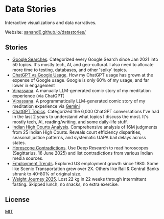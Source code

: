 # Data Stories

Interactive visualizations and data narratives.

Website: [sanand0.github.io/datastories/](https://sanand0.github.io/datastories/)

## Stories

- [Google Searches](google-searches/). Categorized every Google Search since Jan 2021 into 50 topics. It's mostly tech, AI, and geo-cultural. I also need to allocate more time to testing, databases, and other 'spiky' topics.
- [ChatGPT vs Google Usage](chatgpt-vs-google/). How my ChatGPT usage has grown at the expense of Google usage. Google is only 60% of my usage, and far lower in engagement
- [Vipassana](vipassana-chatgpt/). A manually LLM-generated comic story of my meditation experience (via ChatGPT)
- [Vipassana](vipassana/). A programmatically LLM-generated comic story of my meditation experience via [Gemini](https://developers.googleblog.com/en/generate-images-gemini-2-0-flash-preview/)
- [ChatGPT Topics](chatgpt-topics/). Categorized the 6,000 ChatGPT conversations I've had in the last 2 years to understand what topics I discuss the most. It's mostly tech, AI, reading/writing, and some daily-life stuff.
- [Indian High Courts Analysis](indian-high-courts/). Comprehensive analysis of 16M judgments from 25 Indian High Courts. Reveals court efficiency disparities, seasonal justice patterns, and systematic UAPA bail delays across states.
- [Horoscope Contradictions](horoscope-2025-06-16/). Use Deep Research to read horoscopes (Sagittarius, 16 June 2025) and list contradictions from various Indian media sources.
- [Employment Trends](employment-trends/). Explored US employment growth since 1980. Some like Scenic Transportation grew over 2X. Others like Rail & Central Banks shrank to 40-80% of original size.
- [Weight Journey 2025](weight-2025-06/). Lost 22 kg in 22 weeks through intermittent fasting. Skipped lunch, no snacks, no extra exercise.

## License

[MIT](LICENSE)

<!--

File structure:

- README.md: Manually updated with story links
- config.json: Manually updated with story links
- index.html: Renders config.json as cards
- setup.sh: Run via .github/workflows/deploy.yml to generate [story-folder]/index.html from [story-folder]/README.md
- [story-folder]/
  - README.md
  - Other supporting files

When adding a new story, update:

- config.json
- README.md
- setup.sh

Assets are stored in a GitHub Release creatd via:

```bash
gh release create main --title "Assets" --notes "Data story assets"
```

Add assets by running:

```bash
gh release upload main --clobber $FILE
```

Linting: `npm run lint`

-->
